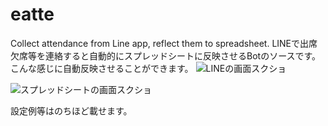 # eatte
Collect attendance from Line app, reflect them to spreadsheet.
LINEで出席欠席等を連絡すると自動的にスプレッドシートに反映させるBotのソースです。
こんな感じに自動反映させることができます。
![LINEの画面スクショ](https://user-images.githubusercontent.com/22224201/77850797-cc8ba080-720f-11ea-93c1-1f1b82080882.png)

![スプレッドシートの画面スクショ](https://user-images.githubusercontent.com/22224201/77850839-2a1fed00-7210-11ea-969c-3aecb66b5634.png)

設定例等はのちほど載せます。
